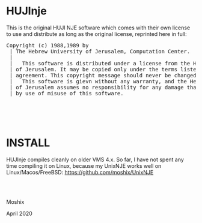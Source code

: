 # HUJInje

This is the original HUJI NJE software which comes with their own license to use and distribute as long as the original license, reprinted here in full:

<pre>
Copyright (c) 1988,1989 by
 | The Hebrew University of Jerusalem, Computation Center.
 |
 |   This software is distributed under a license from the Hebrew University
 | of Jerusalem. It may be copied only under the terms listed in the license
 | agreement. This copyright message should never be changed or removed.
 |   This software is gievn without any warranty, and the Hebrew University
 | of Jerusalem assumes no responsibility for any damage that might be caused
 | by use of misuse of this software.
</pre>

<br><br>
INSTALL
======

HUJInje compiles cleanly on older VMS 4.x. So far, I have not spent any time compiling it on Linux, because my UnixNJE works well on Linux/Macos/FreeBSD: https://github.com/moshix/UnixNJE

<br><br>

Moshix<br>

April 2020<br>

